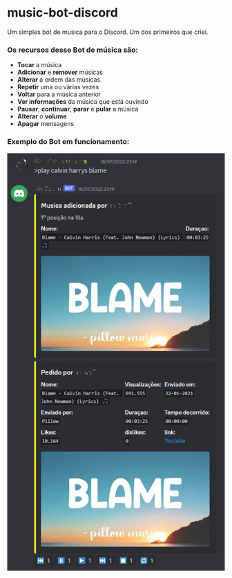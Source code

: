 # music-bot-discord
Um simples bot de musica para o Discord. Um dos primeiros que criei.


### Os recursos desse Bot de música são:
* **Tocar** a música
* **Adicionar** e **remover** músicas
* **Alterar** a ordem das músicas.
* **Repetir** uma ou várias vezes
* **Voltar** para a música anterior
* **Ver informações** da música que está ouvindo
* **Pausar**, **continuar**, **parar** e **pular** a música
* **Alterar** o **volume**
* **Apagar** mensagens


### Exemplo do Bot em funcionamento:
![Pedido de música](https://github.com/Bruno8666/music-bot-discord/blob/main/exemplo/play.png)
